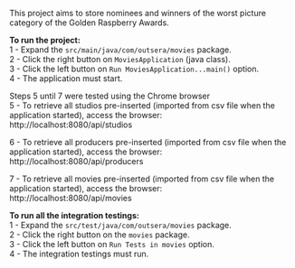 This project aims to store nominees and winners of the worst picture category of the Golden Raspberry Awards.

**To run the project:**  
1 - Expand the `src/main/java/com/outsera/movies` package.  
2 - Click the right button on `MoviesApplication` (java class).  
3 - Click the left button on `Run MoviesApplication...main()` option.  
4 - The application must start.

Steps 5 until 7 were tested using the Chrome browser  
5 - To retrieve all studios pre-inserted (imported from csv file when the application started), access the browser:  
http://localhost:8080/api/studios

6 - To retrieve all producers pre-inserted (imported from csv file when the application started), access the browser:  
http://localhost:8080/api/producers

7 - To retrieve all movies pre-inserted (imported from csv file when the application started), access the browser:  
http://localhost:8080/api/movies

**To run all the integration testings:**  
1 - Expand the `src/test/java/com/outsera/movies` package.  
2 - Click the right button on the `movies` package.  
3 - Click the left button on `Run Tests in movies` option.  
4 - The integration testings must run.